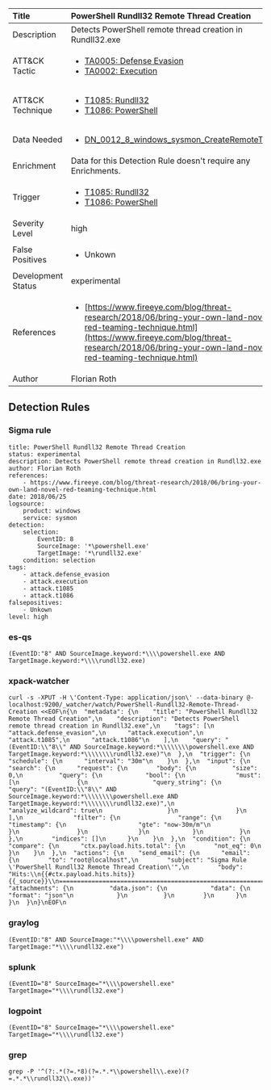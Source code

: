 | Title                | PowerShell Rundll32 Remote Thread Creation                                                                                                                                                 |
|:---------------------|:------------------------------------------------------------------------------------------------------------------------------------------------------------|
| Description          | Detects PowerShell remote thread creation in Rundll32.exe                                                                                                                                           |
| ATT&amp;CK Tactic    |  <ul><li>[TA0005: Defense Evasion](https://attack.mitre.org/tactics/TA0005)</li><li>[TA0002: Execution](https://attack.mitre.org/tactics/TA0002)</li></ul>  |
| ATT&amp;CK Technique | <ul><li>[T1085: Rundll32](https://attack.mitre.org/techniques/T1085)</li><li>[T1086: PowerShell](https://attack.mitre.org/techniques/T1086)</li></ul>  |
| Data Needed          | <ul><li>[DN_0012_8_windows_sysmon_CreateRemoteThread](../Data_Needed/DN_0012_8_windows_sysmon_CreateRemoteThread.md)</li></ul>  |
| Enrichment           |  Data for this Detection Rule doesn't require any Enrichments.  |
| Trigger              | <ul><li>[T1085: Rundll32](../Triggers/T1085.md)</li><li>[T1086: PowerShell](../Triggers/T1086.md)</li></ul>  |
| Severity Level       | high |
| False Positives      | <ul><li>Unkown</li></ul>  |
| Development Status   | experimental |
| References           | <ul><li>[https://www.fireeye.com/blog/threat-research/2018/06/bring-your-own-land-novel-red-teaming-technique.html](https://www.fireeye.com/blog/threat-research/2018/06/bring-your-own-land-novel-red-teaming-technique.html)</li></ul>  |
| Author               | Florian Roth |


## Detection Rules

### Sigma rule

```
title: PowerShell Rundll32 Remote Thread Creation
status: experimental
description: Detects PowerShell remote thread creation in Rundll32.exe 
author: Florian Roth
references:
    - https://www.fireeye.com/blog/threat-research/2018/06/bring-your-own-land-novel-red-teaming-technique.html
date: 2018/06/25
logsource:
    product: windows
    service: sysmon
detection:
    selection:
        EventID: 8
        SourceImage: '*\powershell.exe'
        TargetImage: '*\rundll32.exe'
    condition: selection
tags:
    - attack.defense_evasion
    - attack.execution
    - attack.t1085
    - attack.t1086
falsepositives:
    - Unkown
level: high

```





### es-qs
    
```
(EventID:"8" AND SourceImage.keyword:*\\\\powershell.exe AND TargetImage.keyword:*\\\\rundll32.exe)
```


### xpack-watcher
    
```
curl -s -XPUT -H \'Content-Type: application/json\' --data-binary @- localhost:9200/_watcher/watch/PowerShell-Rundll32-Remote-Thread-Creation <<EOF\n{\n  "metadata": {\n    "title": "PowerShell Rundll32 Remote Thread Creation",\n    "description": "Detects PowerShell remote thread creation in Rundll32.exe",\n    "tags": [\n      "attack.defense_evasion",\n      "attack.execution",\n      "attack.t1085",\n      "attack.t1086"\n    ],\n    "query": "(EventID:\\"8\\" AND SourceImage.keyword:*\\\\\\\\powershell.exe AND TargetImage.keyword:*\\\\\\\\rundll32.exe)"\n  },\n  "trigger": {\n    "schedule": {\n      "interval": "30m"\n    }\n  },\n  "input": {\n    "search": {\n      "request": {\n        "body": {\n          "size": 0,\n          "query": {\n            "bool": {\n              "must": [\n                {\n                  "query_string": {\n                    "query": "(EventID:\\"8\\" AND SourceImage.keyword:*\\\\\\\\powershell.exe AND TargetImage.keyword:*\\\\\\\\rundll32.exe)",\n                    "analyze_wildcard": true\n                  }\n                }\n              ],\n              "filter": {\n                "range": {\n                  "timestamp": {\n                    "gte": "now-30m/m"\n                  }\n                }\n              }\n            }\n          }\n        },\n        "indices": []\n      }\n    }\n  },\n  "condition": {\n    "compare": {\n      "ctx.payload.hits.total": {\n        "not_eq": 0\n      }\n    }\n  },\n  "actions": {\n    "send_email": {\n      "email": {\n        "to": "root@localhost",\n        "subject": "Sigma Rule \'PowerShell Rundll32 Remote Thread Creation\'",\n        "body": "Hits:\\n{{#ctx.payload.hits.hits}}{{_source}}\\n================================================================================\\n{{/ctx.payload.hits.hits}}",\n        "attachments": {\n          "data.json": {\n            "data": {\n              "format": "json"\n            }\n          }\n        }\n      }\n    }\n  }\n}\nEOF\n
```


### graylog
    
```
(EventID:"8" AND SourceImage:"*\\\\powershell.exe" AND TargetImage:"*\\\\rundll32.exe")
```


### splunk
    
```
(EventID="8" SourceImage="*\\\\powershell.exe" TargetImage="*\\\\rundll32.exe")
```


### logpoint
    
```
(EventID="8" SourceImage="*\\\\powershell.exe" TargetImage="*\\\\rundll32.exe")
```


### grep
    
```
grep -P '^(?:.*(?=.*8)(?=.*.*\\powershell\\.exe)(?=.*.*\\rundll32\\.exe))'
```



